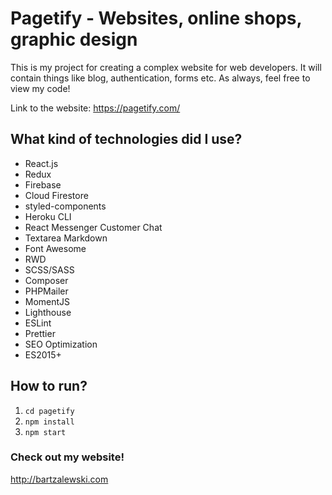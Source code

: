 # Pagetify - Websites, online shops, graphic design

This is my project for creating a complex website for web developers. It will contain things like blog, authentication, forms etc. As always, feel free to view my code!

Link to the website: https://pagetify.com/

## What kind of technologies did I use?

- React.js
- Redux
- Firebase
- Cloud Firestore
- styled-components
- Heroku CLI
- React Messenger Customer Chat
- Textarea Markdown
- Font Awesome
- RWD
- SCSS/SASS
- Composer
- PHPMailer
- MomentJS
- Lighthouse
- ESLint
- Prettier
- SEO Optimization
- ES2015+

## How to run?

1. `cd pagetify`
2. `npm install`
3. `npm start`

### Check out my website!

http://bartzalewski.com
